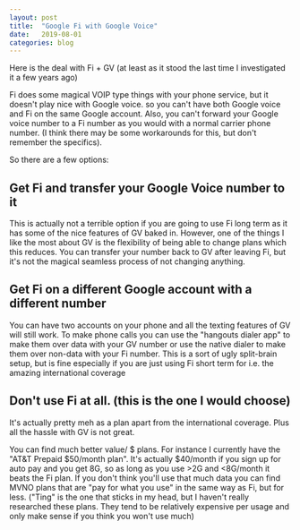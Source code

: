 ```yaml
---
layout: post
title:  "Google Fi with Google Voice"
date:   2019-08-01
categories: blog
---
```


Here is the deal with Fi + GV (at least as it stood the last time I investigated
it a few years ago)

Fi does some magical VOIP type things with your phone service, but it doesn't
play nice with Google voice. so you can't have both Google voice and Fi on the
same Google account. Also, you can't forward your Google voice number to a Fi
number as you would with a normal carrier phone number. (I think there may be
some workarounds for this, but don't remember the specifics).

So there are a few options:

## Get Fi and transfer your Google Voice number to it
This is actually not a terrible option if you are going to use Fi long term as
it has some of the nice features of GV baked in. However, one of the things I
like the most about GV is the flexibility of being able to change plans which
this reduces. You can transfer your number back to GV after leaving Fi, but it's
not the magical seamless process of not changing anything.

##  Get Fi on a different Google account with a different number
You can have two accounts on your phone and all the texting features of GV will
still work. To make phone calls you can use the "hangouts dialer app" to make
them over data with your GV number or use the native dialer to make them over
non-data with your Fi number. This is a sort of ugly split-brain setup, but is
fine especially if you are just using Fi short term for i.e. the amazing
international coverage

##  Don't use Fi at all. (this is the one I would choose)
It's actually pretty meh as a plan apart from the international coverage. Plus
all the hassle with GV is not great.

You can find much better value/ $ plans. For instance I currently have the "AT&T
Prepaid $50/month plan". It's actually $40/month if you sign up for auto pay and
you get 8G, so as long as you use >2G and <8G/month it beats the Fi plan. If you
don't think you'll use that much data you can find MVNO plans that are "pay for
what you use" in the same way as Fi, but for less. ("Ting" is the one that
sticks in my head, but I haven't really researched these plans. They tend to be
relatively expensive per usage and only make sense if you think you won't use
much)

